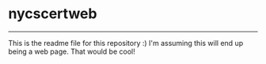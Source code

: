 # nycscertweb
***
This is the readme file for this repository :)
I'm assuming this will end up being a web page. That would be cool!
